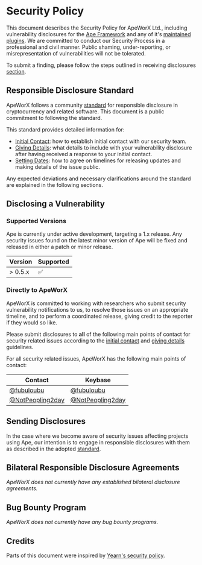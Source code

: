 # Security Policy

This document describes the Security Policy for ApeWorX Ltd., including vulnerability disclosures for the [Ape Framework](https://github.com/ApeWorX/ape) and any of it's [maintained plugins](https://github.com/search?q=org%3Aapeworx+ape-+-repo%3AApeWorX%2Fape++-repo%3AApeWorX%2Fapeworx.github.io&type=Repositories).
We are committed to conduct our Security Process in a professional and civil manner.
Public shaming, under-reporting, or misrepresentation of vulnerabilities will not be tolerated.

To submit a finding, please follow the steps outlined in receiving disclosures [section](#disclosing-a-vulnerability).

## Responsible Disclosure Standard

ApeWorX follows a community [standard](https://github.com/RD-Crypto-Spec/Responsible-Disclosure#the-standard) for responsible disclosure in cryptocurrency and related software.
This document is a public commitment to following the standard.

This standard provides detailed information for:

- [Initial Contact](https://github.com/RD-Crypto-Spec/Responsible-Disclosure#initial-contact):
  how to establish initial contact with our security team.
- [Giving Details](https://github.com/RD-Crypto-Spec/Responsible-Disclosure#giving-details):
  what details to include with your vulnerability disclosure after having received a response to your initial contact.
- [Setting Dates](https://github.com/RD-Crypto-Spec/Responsible-Disclosure#setting-dates):
  how to agree on timelines for releasing updates and making details of the issue public.

Any expected deviations and necessary clarifications around the standard are explained in the following sections.

## Disclosing a Vulnerability

### Supported Versions

Ape is currently under active development, targeting a 1.x release.
Any security issues found on the latest minor version of Ape will be fixed and released in either a patch or minor release.

| Version | Supported          |
| ------- | ------------------ |
| > 0.5.x | :white_check_mark: |

### Directly to ApeWorX

ApeWorX is committed to working with researchers who submit security vulnerability notifications to us, to resolve those issues on an appropriate timeline, and to perform a coordinated release, giving credit to the reporter if they would so like.

Please submit disclosures to **all** of the following main points of contact for security related issues according to the [initial contact](https://github.com/RD-Crypto-Spec/Responsible-Disclosure#initial-contact) and [giving details](https://github.com/RD-Crypto-Spec/Responsible-Disclosure#giving-details) guidelines.

For all security related issues, ApeWorX has the following main points of contact:

| Contact                                                | Keybase                                                     |
| ------------------------------------------------------ | ------------------------------------------------------------ |
| [@fubuloubu](https://github.com/fubuloubu)             | [@fubuloubu](https://keybase.io/fubuloubu/chat)              |
| [@NotPeopling2day](https://github.com/NotPeopling2day) | [@NotPeopling2day](https://keybase.io/notepeopling2day/chat) |

## Sending Disclosures

In the case where we become aware of security issues affecting projects using Ape, our intention is to engage in responsible disclosures with them as described in the adopted [standard](https://github.com/RD-Crypto-Spec/Responsible-Disclosure).

## Bilateral Responsible Disclosure Agreements

_ApeWorX does not currently have any established bilateral disclosure agreements._

## Bug Bounty Program

_ApeWorX does not currently have any bug bounty programs._

## Credits

Parts of this document were inspired by [Yearn's security policy](https://github.com/yearn/yearn-security/blob/master/SECURITY.md).
